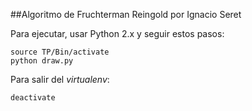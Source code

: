 ##Algoritmo de Fruchterman Reingold por Ignacio Seret

Para ejecutar, usar Python 2.x y seguir estos pasos:

```console
source TP/Bin/activate
python draw.py
```

Para salir del *virtualenv*:

```console
deactivate
```